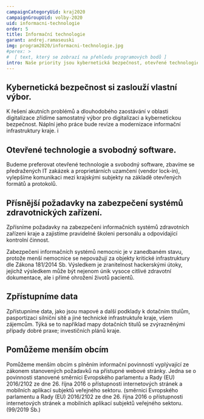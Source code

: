 ```yaml
---
campaignCategoryUid: kraj2020
campaignGroupUid: volby-2020
uid: informacni-technologie 
order: 5
title: Informační technologie
garant: andrej.ramaseuski 
img: program2020/informacni-technologie.jpg
#perex: >
#  [ text, který se zobrazí na přehledu programových bodů ]
intro: Naše priority jsou kybernetická bezpečnost, otevřené technologie, přístupna data a podpora menšich obci.
---
```

## Kybernetická bezpečnost si zaslouží vlastní výbor. 
K řešení akutních problémů a dlouhodobého zaostávání v oblasti digitalizace zřídíme samostatný výbor pro digitalizaci a kybernetickou bezpečnost.
Náplní jeho práce bude revize a modernizace informační infrastruktury kraje. i

## Otevřené technologie a svobodný software.
Budeme preferovat otevřené technologie a svobodný software, zbavíme se předražených IT zakázek a proprietárních uzamčení (vendor lock-in), vylepšíme komunikaci mezi krajskými subjekty na základě otevřených formátů a protokolů. 

## Přísnější požadavky na zabezpečení systémů zdravotnických zařízení. 
Zpřísníme požadavky na zabezpečeni informačních systémů zdravotních zařízeni kraje a zajistíme pravidelné školeni personálu a odpovídající kontrolní činnost.

Zabezpečeni informačních systémů nemocnic je v zanedbaném stavu, protože menší nemocnice se nepovažují za objekty kritické infrastruktury dle Zákona 181/2014 Sb. Výsledkem je zranitelnost hackerskými útoky, jejichž výsledkem může být nejenom únik vysoce citlivé zdravotní dokumentace, ale i přímé ohrožení životů pacientů.

## Zpřístupníme data
Zpřístupníme data, jako jsou mapové a další podklady k dotačním titulům, pasportizaci silniční sítě a jiné technické infrastruktuře kraje, všem zájemcům. Týká se to například mapy dotačních titulů se zvýrazněnými případy dobré praxe; investičních plánů kraje.

## Pomůžeme menším obcím
Pomůžeme menším obcím s plněním informační povinností vyplývající ze zákonem stanovených požadavků na přístupné webové stránky.
Jedna se o povinnosti stanovené směrnici Evropského parlamentu a Rady (EU) 2016/2102 ze dne 26. října 2016 o přístupnosti internetových stránek a mobilních aplikací subjektů veřejného sektoru. (směrnici Evropského parlamentu a Rady (EU) 2016/2102 ze dne 26. října 2016 o přístupnosti internetových stránek a mobilních aplikací subjektů veřejného sektoru. (99/2019 Sb.)
